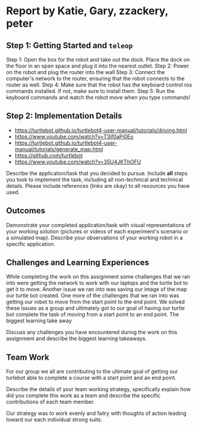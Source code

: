 # Report by Katie, Gary, zzackery, peter

## Step 1: Getting Started and `teleop`

Step 1: Open the box for the robot and take out the dock. Place the dock on the floor in an open space and plug it into the nearest outlet.
Step 2: Power on the robot and plug the router into the wall
Step 3: Connect the computer's network to the router, ensuring that the robot connects to the router as well.
Step 4: Make sure that the robot has the keyboard control ros commands installed. If not, make sure to install them.
Step 5: Run the keyboard commands and watch the robot move when you type commands!


## Step 2: Implementation Details



- https://turtlebot.github.io/turtlebot4-user-manual/tutorials/driving.html
- https://www.youtube.com/watch?v=T3if0aPj0Eo
- https://turtlebot.github.io/turtlebot4-user-manual/tutorials/generate_map.html
- https://github.com/turtlebot
- https://www.youtube.com/watch?v=35U4JKThOFU

Describe the application/task that you decided to pursue. Include **all** steps you took to implement the task, including all non-technical and technical details. Please include references (links are okay) to all resources you have used.

## Outcomes

Demonstrate your completed application/task with visual representations of your working solution (pictures or videos of each experiment's scenario or a simulated map). Describe your observations of your working robot in a specific application.

## Challenges and Learning Experiences

While completing the work on this assignment some challenges that we ran into were getting the network to work with our laptops and the turtle bot to get it to move. Another issue we ran into was saving our image of the map our turtle bot created. One more of the challenges that we ran into was getting our robot to move from the start point to the end point. We solved these issues as a group and ultimately got to our goal of having our turtle bot complete the task of moving from a start point to an end point. The biggest learning take away  

Discuss any challenges you have encountered during the work on this assignment and describe the biggest learning takeaways.

## Team Work

For our group we all are contributing to the ultimate goal of getting our turlebot able to complete a course with a start point and an end point. 


Describe the details of your team working strategy, specifically explain how did you complete this work as a team and describe the specific contributions of each team member.

Our strategy was to work evenly and failry with thoughts of action leading toward our each individual strong suits.
